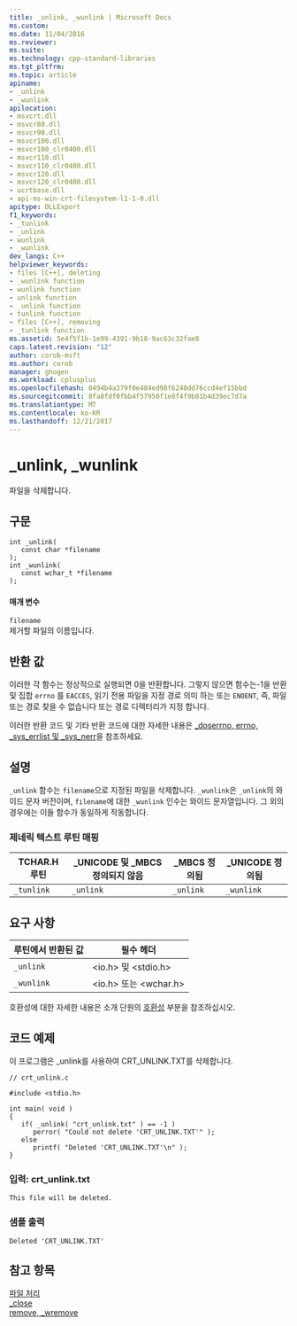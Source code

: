 ```yaml
---
title: _unlink, _wunlink | Microsoft Docs
ms.custom: 
ms.date: 11/04/2016
ms.reviewer: 
ms.suite: 
ms.technology: cpp-standard-libraries
ms.tgt_pltfrm: 
ms.topic: article
apiname:
- _unlink
- _wunlink
apilocation:
- msvcrt.dll
- msvcr80.dll
- msvcr90.dll
- msvcr100.dll
- msvcr100_clr0400.dll
- msvcr110.dll
- msvcr110_clr0400.dll
- msvcr120.dll
- msvcr120_clr0400.dll
- ucrtbase.dll
- api-ms-win-crt-filesystem-l1-1-0.dll
apitype: DLLExport
f1_keywords:
- _tunlink
- _unlink
- wunlink
- _wunlink
dev_langs: C++
helpviewer_keywords:
- files [C++], deleting
- _wunlink function
- wunlink function
- unlink function
- _unlink function
- tunlink function
- files [C++], removing
- _tunlink function
ms.assetid: 5e4f5f1b-1e99-4391-9b18-9ac63c32fae8
caps.latest.revision: "12"
author: corob-msft
ms.author: corob
manager: ghogen
ms.workload: cplusplus
ms.openlocfilehash: 8494b4a379f0e484ed98f6240dd76ccd4ef15bbd
ms.sourcegitcommit: 8fa8fdf0fbb4f57950f1e8f4f9b81b4d39ec7d7a
ms.translationtype: MT
ms.contentlocale: ko-KR
ms.lasthandoff: 12/21/2017
---
```

# <a name="unlink-wunlink"></a>_unlink, _wunlink
파일을 삭제합니다.  
  
## <a name="syntax"></a>구문  
  
```  
int _unlink(  
   const char *filename   
);  
int _wunlink(  
   const wchar_t *filename   
);  
```  
  
#### <a name="parameters"></a>매개 변수  
 `filename`  
 제거할 파일의 이름입니다.  
  
## <a name="return-value"></a>반환 값  
 이러한 각 함수는 정상적으로 실행되면 0을 반환합니다. 그렇지 않으면 함수는-1을 반환 및 집합 `errno` 를 `EACCES`, 읽기 전용 파일을 지정 경로 의미 하는 또는 `ENOENT`, 즉, 파일 또는 경로 찾을 수 없습니다 또는 경로 디렉터리가 지정 합니다.  
  
 이러한 반환 코드 및 기타 반환 코드에 대한 자세한 내용은 [_doserrno, errno, _sys_errlist 및 _sys_nerr](../../c-runtime-library/errno-doserrno-sys-errlist-and-sys-nerr.md)을 참조하세요.  
  
## <a name="remarks"></a>설명  
 `_unlink` 함수는 `filename`으로 지정된 파일을 삭제합니다. `_wunlink`은 `_unlink`의 와이드 문자 버전이며, `filename`에 대한 `_wunlink` 인수는 와이드 문자열입니다. 그 외의 경우에는 이들 함수가 동일하게 작동합니다.  
  
### <a name="generic-text-routine-mappings"></a>제네릭 텍스트 루틴 매핑  
  
|TCHAR.H 루틴|_UNICODE 및 _MBCS 정의되지 않음|_MBCS 정의됨|_UNICODE 정의됨|  
|---------------------|------------------------------------|--------------------|-----------------------|  
|`_tunlink`|`_unlink`|`_unlink`|`_wunlink`|  
  
## <a name="requirements"></a>요구 사항  
  
|루틴에서 반환된 값|필수 헤더|  
|-------------|---------------------|  
|`_unlink`|\<io.h> 및 \<stdio.h>|  
|`_wunlink`|\<io.h> 또는 \<wchar.h>|  
  
 호환성에 대한 자세한 내용은 소개 단원의 [호환성](../../c-runtime-library/compatibility.md) 부분을 참조하십시오.  
  
## <a name="code-example"></a>코드 예제  
 이 프로그램은 _unlink를 사용하여 CRT_UNLINK.TXT를 삭제합니다.  
  
```  
// crt_unlink.c  
  
#include <stdio.h>  
  
int main( void )  
{  
   if( _unlink( "crt_unlink.txt" ) == -1 )  
      perror( "Could not delete 'CRT_UNLINK.TXT'" );  
   else  
      printf( "Deleted 'CRT_UNLINK.TXT'\n" );  
}  
```  
  
### <a name="input-crtunlinktxt"></a>입력: crt_unlink.txt  
  
```  
This file will be deleted.  
```  
  
### <a name="sample-output"></a>샘플 출력  
  
```  
Deleted 'CRT_UNLINK.TXT'  
```  
  
## <a name="see-also"></a>참고 항목  
 [파일 처리](../../c-runtime-library/file-handling.md)   
 [_close](../../c-runtime-library/reference/close.md)   
 [remove, _wremove](../../c-runtime-library/reference/remove-wremove.md)